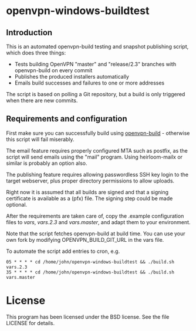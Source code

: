 # openvpn-windows-buildtest

## Introduction

This is an automated openvpn-build testing and snapshot publishing script, which 
does three things:

- Tests building OpenVPN "master" and "release/2.3" branches with openvpn-build on every commit
- Publishes the produced installers automatically
- Emails build successes and failures to one or more addresses

The script is based on polling a Git repository, but a build is only triggered 
when there are new commits.

## Requirements and configuration

First make sure you can successfully build using 
[openvpn-build](https://github.com/OpenVPN/openvpn-build.git) - otherwise this 
script will fail miserably.

The email feature requires properly configured MTA such as postfix, as the
script will send emails using the "mail" program. Using heirloom-mailx or
similar is probably an option also.

The publishing feature requires allowing passwordless SSH key login to the
target webserver, plus proper directory permissions to allow uploads.

Right now it is assumed that all builds are signed and that a signing 
certificate is available as a (pfx) file. The signing step could be made 
optional.

After the requirements are taken care of, copy the .example configuration files 
to _vars_, _vars.2.3_ and _vars.master_, and adapt them to your environment.

Note that the script fetches openvpn-build at build time. You can use your own 
fork by modifying OPENVPN_BUILD_GIT_URL in the vars file.

To automate the script add entries to cron, e.g.

    05 * * * * cd /home/john/openvpn-windows-buildtest && ./build.sh vars.2.3
    35 * * * * cd /home/john/openvpn-windows-buildtest && ./build.sh vars.master

# License

This program has been licensed under the BSD license. See the file LICENSE for 
details.
